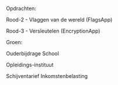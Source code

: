 Opdrachten:

Rood-2 - Vlaggen van de wereld (FlagsApp)

Rood-3 - Versleutelen (EncryptionApp)





Groen:

Ouderbijdrage School

Opleidings-instituut

Schijventarief Inkomstenbelasting
